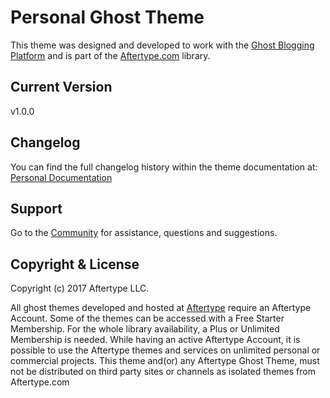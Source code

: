 Personal Ghost Theme
====================

This theme was designed and developed to work with the [Ghost Blogging Platform](https://ghost.org)
and is part of the [Aftertype.com](https://aftertype.com/themes) library.

## Current Version
v1.0.0

## Changelog
You can find the full changelog history within the theme documentation at:
[Personal Documentation](https://aftertype.com/community/documentation/personal)

## Support
Go to the [Community](https://aftertype.com/community) for assistance, questions and suggestions.

## Copyright & License
Copyright (c) 2017 Aftertype LLC.

All ghost themes developed and hosted at [Aftertype](https://aftertype.com/themes) require an Aftertype Account. Some of the themes can be accessed with a Free Starter Membership. For the whole library availability, a Plus or Unlimited Membership is needed. While having an active Aftertype Account, it is possible to use the Aftertype themes and services on unlimited personal or commercial projects. This theme and(or) any Aftertype Ghost Theme, must not be distributed on third party sites or channels as isolated themes from Aftertype.com